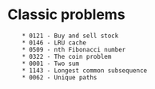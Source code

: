 # Classic problems

        * 0121 - Buy and sell stock
        * 0146 - LRU cache
        * 0509 - nth Fibonacci number
        * 0322 - The coin problem
        * 0001 - Two sum
        * 1143 - Longest common subsequence
        * 0062 - Unique paths


